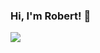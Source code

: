### Hi, I'm Robert! 👋

<div>
    <a href="https://github.com/roberthevesi">
        <img src="https://github-readme-stats.vercel.app/api/top-langs/?username=roberthevesi&layout=compact&langs_count=4">
    </a>
</div>
